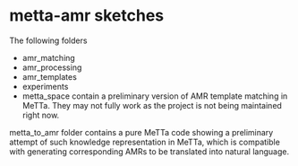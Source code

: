 # metta-amr sketches

The following folders
* amr_matching
* amr_processing
* amr_templates
* experiments
* metta_space
contain a preliminary version of AMR template matching in MeTTa. They may not fully work as the project is not being maintained right now.

metta_to_amr folder contains a pure MeTTa code showing a preliminary attempt of such knowledge representation in MeTTa, which is compatible with generating corresponding AMRs to be translated into natural language.
